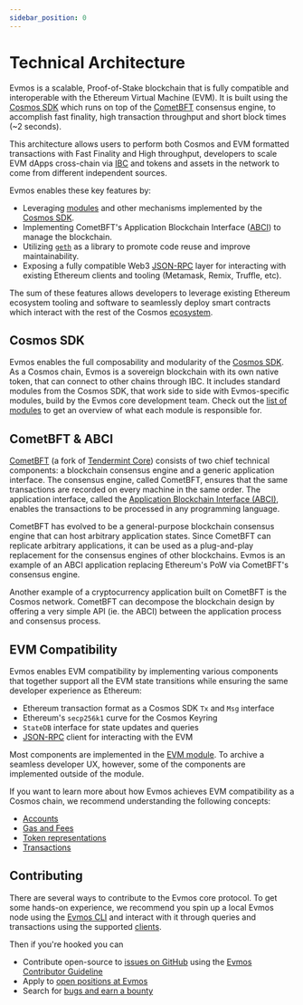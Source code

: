 ```yaml
---
sidebar_position: 0
---
```


# Technical Architecture

Evmos is a scalable, Proof-of-Stake blockchain that is fully compatible and
interoperable with the Ethereum Virtual Machine (EVM). It is built using the [Cosmos SDK](https://github.com/cosmos/cosmos-sdk/)
which runs on top of the [CometBFT](https://github.com/cometbft/cometbft) consensus engine,
to accomplish fast finality, high transaction throughput and short block times (~2 seconds).

This architecture allows users to perform both Cosmos and EVM formatted transactions with Fast Finality and High throughput,
developers to scale EVM dApps cross-chain via [IBC](https://cosmos.network/ibc)
and tokens and assets in the network to come from different independent sources.

Evmos enables these key features by:

* Leveraging [modules](https://docs.cosmos.network/main/building-modules/intro.html) and other mechanisms implemented by the [Cosmos SDK](https://docs.cosmos.network/).
* Implementing CometBFT's Application Blockchain Interface ([ABCI](https://docs.tendermint.com/master/spec/abci/)) to manage the blockchain.
* Utilizing [`geth`](https://github.com/ethereum/go-ethereum) as a library to promote code reuse and improve maintainability.
* Exposing a fully compatible Web3 [JSON-RPC](./apis/ethereum-JSON-RPC/JSON-RPC) layer for interacting with existing Ethereum clients and tooling (Metamask, Remix, Truffle, etc).

The sum of these features allows developers to leverage existing Ethereum ecosystem tooling and
software to seamlessly deploy smart contracts which interact with the rest of the Cosmos
[ecosystem](https://cosmos.network/ecosystem).

<!-- TODO ## High-level Systems Design (Add visualization) -->

## Cosmos SDK

Evmos enables the full composability and modularity of the [Cosmos SDK](https://docs.cosmos.network/).
As a Cosmos chain, Evmos is a sovereign blockchain with its own native token,
that can connect to other chains through IBC. It includes standard modules from the Cosmos SDK,
that work side to side with Evmos-specific modules, build by the Evmos core development team.
Check out the [list of modules](modules/index.md) to get an overview of what each module is responsible for.

## CometBFT & ABCI

[CometBFT](https://github.com/cometbft/cometbft) (a fork of [Tendermint Core](https://docs.tendermint.com/)) consists of two chief technical components: a blockchain consensus
engine and a generic application interface. The consensus engine, called
CometBFT, ensures that the same
transactions are recorded on every machine in the same order. The application
interface, called the [Application Blockchain Interface (ABCI)](https://docs.tendermint.com/master/spec/abci/),
enables the transactions to be processed in any programming language.

CometBFT has evolved to be a general-purpose blockchain consensus engine that
can host arbitrary application states. Since CometBFT can replicate arbitrary
applications, it can be used as a plug-and-play replacement for the consensus
engines of other blockchains. Evmos is an example of an ABCI application
replacing Ethereum's PoW via CometBFT's consensus engine.

Another example of a cryptocurrency application built on CometBFT is the Cosmos
network. CometBFT can decompose the blockchain design by offering a very
simple API (ie. the ABCI) between the application process and consensus process.

## EVM Compatibility

Evmos enables EVM compatibility by implementing various components
that together support all the EVM state transitions
while ensuring the same developer experience as Ethereum:

- Ethereum transaction format as a Cosmos SDK `Tx` and `Msg` interface
- Ethereum's `secp256k1` curve for the Cosmos Keyring
- `StateDB` interface for state updates and queries
- [JSON-RPC](../develop/api/ethereum-json-rpc) client for interacting with the EVM

Most components are implemented in the [EVM module](./modules/evm/index.md).
To archive a seamless developer UX, however, some of the components are implemented
outside of the module.

If you want to learn more about how Evmos achieves EVM compatibility as a Cosmos chain,
we recommend understanding the following concepts:

* [Accounts](./concepts/accounts.md)
* [Gas and Fees](./concepts/gas-and-fees.md)
* [Token representations](./concepts/tokens.md)
* [Transactions](./concepts/transactions.md)

## Contributing

There are several ways to contribute to the Evmos core protocol. To get some hands-on experience,
we recommend you spin up a local Evmos node using the [Evmos CLI](./evmos-cli/index.md)
and interact with it through queries and transactions using the supported [clients](../develop/api#clients).

<!-- TODO add link to academy -->

Then if you're hooked you can

* Contribute open-source to [issues on GitHub](https://github.com/evmos/evmos/issues)
using the [Evmos Contributor Guideline](https://github.com/evmos/evmos/blob/main/CONTRIBUTING.md)
* Apply to [open positions at Evmos](https://boards.eu.greenhouse.io/evmos)
* Search for [bugs and earn a bounty](bugs.md)

